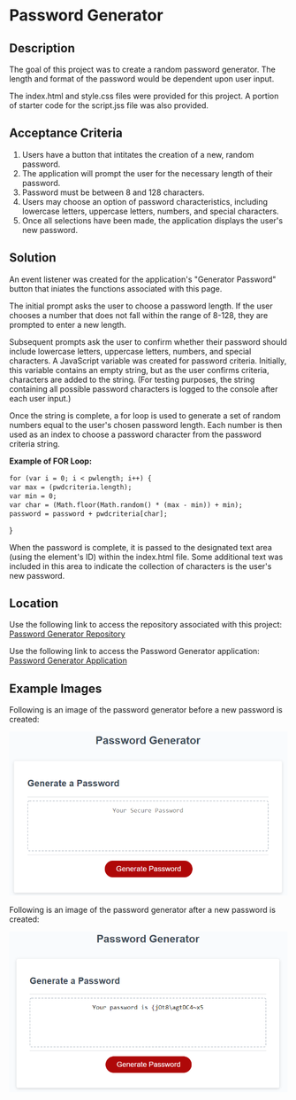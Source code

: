 # Password Generator
## Description
The goal of this project was to create a random password generator. The length and format of the password would be dependent upon user input.

The index.html and style.css files were provided for this project. A portion of starter code for the script.jss file was also provided. 

## Acceptance Criteria
1. Users have a button that intitates the creation of a new, random password.
2. The application will prompt the user for the necessary length of their password.
3. Password must be between 8 and 128 characters. 
4. Users may choose an option of password characteristics, including lowercase letters, uppercase letters, numbers, and special characters.
5. Once all selections have been made, the application displays the user's new password. 

## Solution
An event listener was created for the application's "Generator Password" button that iniates the functions associated with this page. 

The initial prompt asks the user to choose a password length. If the user chooses a number that does not fall within the range of 8-128, they are prompted to enter a new length. 

Subsequent prompts ask the user to confirm whether their password should include lowercase letters, uppercase letters, numbers, and special characters. A JavaScript variable was created for password criteria. Initially, this variable contains an empty string, but as the user confirms criteria, characters are added to the string. (For testing purposes, the string containing all possible password characters is logged to the console after each user input.)

Once the string is complete, a for loop is used to generate a set of random numbers equal to the user's chosen password length. Each number is then used as an index to choose a password character from the password criteria string.

**Example of FOR Loop:** 

    for (var i = 0; i < pwlength; i++) {
    var max = (pwdcriteria.length);
    var min = 0;
    var char = (Math.floor(Math.random() * (max - min)) + min);
    password = password + pwdcriteria[char];
  }

When the password is complete, it is passed to the designated text area (using the element's ID) within the index.html file. Some additional text was included in this area to indicate the collection of characters is the user's new password. 

## Location
Use the following link to access the repository associated with this project: [Password Generator Repository](https://github.com/larrygjenkins/PasswordGenerator.git)

Use the following link to access the Password Generator application: [Password Generator Application](https://larrygjenkins.github.io/PasswordGenerator/)

## Example Images
Following is an image of the password generator before a new password is created:

![Password Generator application before new password created](./images/PasswordGeneratorBeforeImage.PNG)

Following is an image of the password generator after a new password is created:

![Password Generator application after new password created](./images/PasswordGeneratorAfterImage.PNG)
